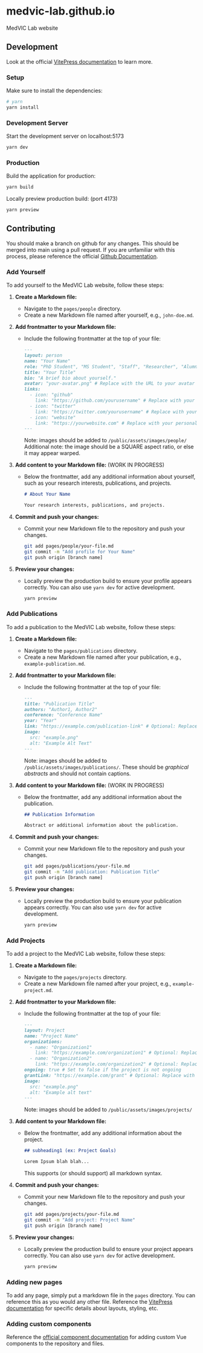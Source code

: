 # medvic-lab.github.io

MedVIC Lab website

## Development

Look at the official [VitePress documentation](https://vitepress.dev/) to learn more.

### Setup

Make sure to install the dependencies:

```bash
# yarn
yarn install
```

### Development Server

Start the development server on localhost:5173

```bash
yarn dev
```

### Production

Build the application for production:

```bash
yarn build
```

Locally preview production build: (port 4173)

```bash
yarn preview
```

## Contributing

You should make a branch on github for any changes. This should be merged into main using a pull request. If you are unfamiliar with this process, please reference the official [Github Documentation](https://docs.github.com/en/pull-requests/collaborating-with-pull-requests/proposing-changes-to-your-work-with-pull-requests/about-pull-requests).

### Add Yourself

To add yourself to the MedVIC Lab website, follow these steps:

1. **Create a Markdown file:**
   - Navigate to the `pages/people` directory.
   - Create a new Markdown file named after yourself, e.g., `john-doe.md`.

2. **Add frontmatter to your Markdown file:**
   - Include the following frontmatter at the top of your file:

     ```markdown
     ---
     layout: person
     name: "Your Name"
     role: "PhD Student", "MS Student", "Staff", "Researcher", "Alumni"
     title: "Your Title"
     bio: "A brief bio about yourself."
     avatar: "your-avatar.png" # Replace with the URL to your avatar image
     links:
       - icon: "github"
         link: "https://github.com/yourusername" # Replace with your GitHub profile link
       - icon: "twitter"
         link: "https://twitter.com/yourusername" # Replace with your Twitter profile link
       - icon: "website"
         link: "https://yourwebsite.com" # Replace with your personal website link
     ---
     ```

     Note: images should be added to `/public/assets/images/people/`
     Additional note: the image should be a SQUARE aspect ratio, or else it may appear warped.

3. **Add content to your Markdown file:** (WORK IN PROGRESS)
   - Below the frontmatter, add any additional information about yourself, such as your research interests, publications, and projects.

     ```markdown
     # About Your Name

     Your research interests, publications, and projects.
     ```

4. **Commit and push your changes:**
   - Commit your new Markdown file to the repository and push your changes.

     ```bash
     git add pages/people/your-file.md
     git commit -m "Add profile for Your Name"
     git push origin [branch name]
     ```

5. **Preview your changes:**
   - Locally preview the production build to ensure your profile appears correctly. You can also use `yarn dev` for active development.

     ```bash
     yarn preview
     ```

### Add Publications

To add a publication to the MedVIC Lab website, follow these steps:

1. **Create a Markdown file:**
   - Navigate to the `pages/publications` directory.
   - Create a new Markdown file named after your publication, e.g., `example-publication.md`.

2. **Add frontmatter to your Markdown file:**
   - Include the following frontmatter at the top of your file:

     ```markdown
     ---
     title: "Publication Title"
     authors: "Author1, Author2"
     conference: "Conference Name"
     year: "Year"
     link: "https://example.com/publication-link" # Optional: Replace with the URL to the publication
     image:
       src: "example.png"
       alt: "Example Alt Text"
     ---
     ```

     Note: images should be added to `/public/assets/images/publications/`. These should be *graphical abstracts* and should not contain captions.

3. **Add content to your Markdown file:** (WORK IN PROGRESS)
   - Below the frontmatter, add any additional information about the publication.

     ```markdown
     ## Publication Information

     Abstract or additional information about the publication.
     ```

4. **Commit and push your changes:**
   - Commit your new Markdown file to the repository and push your changes.

     ```bash
     git add pages/publications/your-file.md
     git commit -m "Add publication: Publication Title"
     git push origin [branch name]
     ```

5. **Preview your changes:**
   - Locally preview the production build to ensure your publication appears correctly. You can also use `yarn dev` for active development.

     ```bash
     yarn preview
     ```

### Add Projects

To add a project to the MedVIC Lab website, follow these steps:

1. **Create a Markdown file:**
   - Navigate to the `pages/projects` directory.
   - Create a new Markdown file named after your project, e.g., `example-project.md`.

2. **Add frontmatter to your Markdown file:**
   - Include the following frontmatter at the top of your file:

     ```markdown
     ---
     layout: Project
     name: "Project Name"
     organizations:
       - name: "Organization1"
         link: "https://example.com/organization1" # Optional: Replace with the URL to the organization
       - name: "Organization2"
         link: "https://example.com/organization2" # Optional: Replace with the URL to the organization
     ongoing: true # Set to false if the project is not ongoing
     grantLink: "https://example.com/grant" # Optional: Replace with the URL to the grant
     image:
       src: "example.png"
       alt: "Example alt text"
     ---
     ```

     Note: images should be added to `/public/assets/images/projects/`

3. **Add content to your Markdown file:**
   - Below the frontmatter, add any additional information about the project.

     ```markdown
     ## subheading1 (ex: Project Goals)

     Lorem Ipsum blah blah...
     ```

     This supports (or should support) all markdown syntax.

4. **Commit and push your changes:**
   - Commit your new Markdown file to the repository and push your changes.

     ```bash
     git add pages/projects/your-file.md
     git commit -m "Add project: Project Name"
     git push origin [branch name]
     ```

5. **Preview your changes:**
   - Locally preview the production build to ensure your project appears correctly. You can also use `yarn dev` for active development.

     ```bash
     yarn preview
     ```

### Adding new pages

To add any page, simply put a markdown file in the `pages` directory. You can reference this as you would any other file. Reference the [VitePress documentation](https://vitepress.dev/) for specific details about layouts, styling, etc.

### Adding custom components

Reference the [official component documentation](https://vitepress.dev/guide/using-vue#using-components) for adding custom Vue components to the repository and files.
